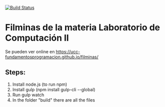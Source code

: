 [![Build Status](https://travis-ci.org/UCC-LabCompu2/filminas.svg?branch=master)](https://travis-ci.org/UCC-LabCompu2/filminas)

Filminas de la materia Laboratorio de Computación II
====================================================

Se pueden ver online en https://ucc-fundamentosprogramacion.github.io/filminas/


Steps:
------

1. Install node.js (to run npm)
2. Install gulp (npm install gulp-cli --global)
3. Run gulp watch
4. In the folder "build" there are all the files
